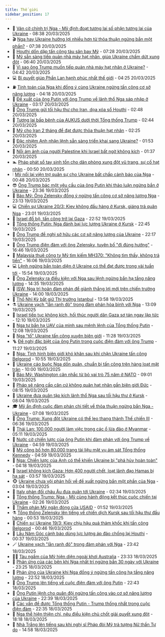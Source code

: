 ```yaml
---
title: Thế giới
sidebar_position: 17
---
```


<!-- dantri-the-gioi:START -->
- 🌋 [Ván cờ chính trị Nga - Mỹ định đoạt tương lai số phận tương lai của Ukraine](https://dantri.com.vn/the-gioi/van-co-chinh-tri-nga-my-dinh-doat-tuong-lai-so-phan-tuong-lai-cua-ukraine-20250320152712978.htm) - 08:38 20/03/2025
- 🎬 [Nga hay Ukraine hưởng lợi nhiều hơn từ thỏa thuận ngừng bắn một phần?](https://dantri.com.vn/the-gioi/nga-hay-ukraine-huong-loi-nhieu-hon-tu-thoa-thuan-ngung-ban-mot-phan-20250320143413682.htm) - 07:38 20/03/2025
- 🧰 [Houthi dồn dập tấn công tàu sân bay Mỹ](https://dantri.com.vn/the-gioi/houthi-don-dap-tan-cong-tau-san-bay-my-20250320124251531.htm) - 07:28 20/03/2025
- 🌋 [Mỹ sẵn sàng tiếp quản nhà máy hạt nhân, giúp Ukraine chấm dứt xung đột](https://dantri.com.vn/the-gioi/my-san-sang-tiep-quan-nha-may-hat-nhan-giup-ukraine-cham-dut-xung-dot-20250320122434626.htm) - 06:40 20/03/2025
- 🗽 [Vì sao ông Trump muốn tiếp quản nhà máy hạt nhân ở Ukraine?](https://dantri.com.vn/the-gioi/vi-sao-ong-trump-muon-tiep-quan-nha-may-hat-nhan-o-ukraine-20250320110522523.htm) - 04:42 20/03/2025
- 💻 [Bí quyết giúp Phần Lan hạnh phúc nhất thế giới](https://dantri.com.vn/the-gioi/bi-quyet-giup-phan-lan-hanh-phuc-nhat-the-gioi-20250320111940203.htm) - 04:25 20/03/2025
- ⛽️ [Tính toán của Nga khi đồng ý cùng Ukraine ngừng tấn công cơ sở năng lượng](https://dantri.com.vn/the-gioi/tinh-toan-cua-nga-khi-dong-y-cung-ukraine-ngung-tan-cong-co-so-nang-luong-20250320110535548.htm) - 04:18 20/03/2025
- 🤩 [Đề xuất của ông Putin với ông Trump về lãnh thổ Nga sáp nhập ở Ukraine](https://dantri.com.vn/the-gioi/de-xuat-cua-ong-putin-voi-ong-trump-ve-lanh-tho-nga-sap-nhap-o-ukraine-20250320101057742.htm) - 03:17 20/03/2025
- 🧐 [Ông Trump gửi tối hậu thư cho Iran, dọa xóa sổ Houthi](https://dantri.com.vn/the-gioi/ong-trump-gui-toi-hau-thu-cho-iran-doa-xoa-so-houthi-20250320073057278.htm) - 02:48 20/03/2025
- 🎊 [Tương lai bấp bênh của AUKUS dưới thời Tổng thống Trump](https://dantri.com.vn/the-gioi/tuong-lai-bap-benh-cua-aukus-duoi-thoi-tong-thong-trump-20250320092352896.htm) - 02:44 20/03/2025
- 📝 [Mỹ cho Iran 2 tháng để đạt được thỏa thuận hạt nhân](https://dantri.com.vn/the-gioi/my-cho-iran-2-thang-de-dat-duoc-thoa-thuan-hat-nhan-20250320091636756.htm) - 02:25 20/03/2025
- 🤡 [Đặc nhiệm Anh nhận lệnh sẵn sàng triển khai sang Ukraine?](https://dantri.com.vn/the-gioi/dac-nhiem-anh-nhan-lenh-san-sang-trien-khai-sang-ukraine-20250320084244769.htm) - 01:53 20/03/2025
- 🥷 [Nỗi ám ảnh của người Palestine khi Israel bất ngờ không kích](https://dantri.com.vn/the-gioi/noi-am-anh-cua-nguoi-palestine-khi-israel-bat-ngo-khong-kich-20250320075324776.htm) - 01:37 20/03/2025
- 🏊 [Pháp phát sổ tay sinh tồn cho dân phòng xung đột vũ trang, sự cố hạt nhân](https://dantri.com.vn/the-gioi/phap-phat-so-tay-sinh-ton-cho-dan-phong-xung-dot-vu-trang-su-co-hat-nhan-20250320072743231.htm) - 00:50 20/03/2025
- 🕯 [Mỹ nối lại viện trợ quân sự cho Ukraine bất chấp cảnh báo của Nga](https://dantri.com.vn/the-gioi/my-noi-lai-vien-tro-quan-su-cho-ukraine-bat-chap-canh-bao-cua-nga-20250320071105730.htm) - 00:48 20/03/2025
- 😎 [Ông Trump bác một yêu cầu của ông Putin khi thảo luận ngừng bắn ở Ukraine](https://dantri.com.vn/the-gioi/ong-trump-bac-mot-yeu-cau-cua-ong-putin-khi-thao-luan-ngung-ban-o-ukraine-20250320062607212.htm) - 23:36 19/03/2025
- 🌈 [Báo Mỹ: Ông Zelensky đồng ý ngừng tấn công cơ sở năng lượng Nga](https://dantri.com.vn/the-gioi/bao-my-ong-zelensky-dong-y-ngung-tan-cong-co-so-nang-luong-nga-20250320055707859.htm) - 23:13 19/03/2025
- 💻 [Chiến sự Ukraine 20/3: Kiev không đầu hàng ở Kursk, giáng trả quân Nga](https://dantri.com.vn/the-gioi/chien-su-ukraine-203-kiev-khong-dau-hang-o-kursk-giang-tra-quan-nga-20250320060047051.htm) - 23:01 19/03/2025
- 🤖 [Israel đổ bộ, tấn công trở lại Gaza](https://dantri.com.vn/the-gioi/israel-do-bo-tan-cong-tro-lai-gaza-20250320053437989.htm) - 22:52 19/03/2025
- 🦏 [Tổng thống Putin: Nga đánh bại lực lượng Ukraine ở Kursk](https://dantri.com.vn/the-gioi/tong-thong-putin-nga-danh-bai-luc-luong-ukraine-o-kursk-20250320053204747.htm) - 22:45 19/03/2025
- 🌁 [Ông Trump đề nghị sở hữu các cơ sở năng lượng của Ukraine](https://dantri.com.vn/the-gioi/ong-trump-de-nghi-so-huu-cac-co-so-nang-luong-cua-ukraine-20250320050545676.htm) - 22:17 19/03/2025
- 🐘 [Ông Trump điện đàm với ông Zelensky, tuyên bố &quot;đi đúng hướng&quot;](https://dantri.com.vn/the-gioi/ong-trump-dien-dam-voi-ong-zelensky-tuyen-bo-di-dung-huong-20250319234528858.htm) - 16:46 19/03/2025
- 🥷 [Malaysia thuê công ty Mỹ tìm kiếm MH370: &quot;Không tìm thấy, không trả tiền&quot;](https://dantri.com.vn/the-gioi/malaysia-thue-cong-ty-my-tim-kiem-mh370-khong-tim-thay-khong-tra-tien-20250319210236388.htm) - 16:06 19/03/2025
- 💻 [Lệnh ngừng bắn toàn diện ở Ukraine có thể đạt được trong vài tuần tới](https://dantri.com.vn/the-gioi/lenh-ngung-ban-toan-dien-o-ukraine-co-the-dat-duoc-trong-vai-tuan-toi-20250319223742248.htm) - 15:54 19/03/2025
- 🎡 [Ông Zelensky ra điều kiện với Nga sau lệnh ngừng bắn hạ tầng năng lượng](https://dantri.com.vn/the-gioi/ong-zelensky-ra-dieu-kien-voi-nga-sau-lenh-ngung-ban-ha-tang-nang-luong-20250319192536035.htm) - 14:35 19/03/2025
- 🧰 [ISW: Nga trì hoãn đàm phán để giành thắng lợi mới trên chiến trường Ukraine](https://dantri.com.vn/the-gioi/isw-nga-tri-hoan-dam-phan-de-gianh-thang-loi-moi-tren-chien-truong-ukraine-20250319141034736.htm) - 14:00 19/03/2025
- 🥸 [Thổ Nhĩ Kỳ bắt giữ Thị trưởng Istanbul](https://dantri.com.vn/the-gioi/tho-nhi-ky-bat-giu-thi-truong-istanbul-20250319162903940.htm) - 13:58 19/03/2025
- ⚗️ [Ukraine vạch &quot;lằn ranh đỏ&quot; trong đàm phán hòa bình với Nga](https://dantri.com.vn/the-gioi/ukraine-vach-lan-ranh-do-trong-dam-phan-hoa-binh-voi-nga-20250319194651985.htm) - 13:09 19/03/2025
- 🌮 [Israel tiếp tục không kích, hối thúc người dân Gaza sơ tán ngay lập tức](https://dantri.com.vn/the-gioi/israel-tiep-tuc-khong-kich-hoi-thuc-nguoi-dan-gaza-so-tan-ngay-lap-tuc-20250319185622714.htm) - 12:10 19/03/2025
- 🎃 [Nga tự bắn hạ UAV của mình sau mệnh lệnh của Tổng thống Putin](https://dantri.com.vn/the-gioi/nga-tu-ban-ha-uav-cua-minh-sau-menh-lenh-cua-tong-thong-putin-20250319182608203.htm) - 12:08 19/03/2025
- 💫 [Nga &quot;tố&quot; Ukraine tấn công xuyên biên giới](https://dantri.com.vn/the-gioi/nga-to-ukraine-tan-cong-xuyen-bien-gioi-20250319175936041.htm) - 11:28 19/03/2025
- 🪜 [Đề nghị đặc biệt của ông Putin trong cuộc điện đàm với ông Trump](https://dantri.com.vn/the-gioi/de-nghi-dac-biet-cua-ong-putin-trong-cuoc-dien-dam-voi-ong-trump-20250319175817827.htm) - 11:27 19/03/2025
- 🌋 [Nga: Tình hình biên giới khó khăn sau khi chặn Ukraine tấn công Belgorod](https://dantri.com.vn/the-gioi/nga-tinh-hinh-bien-gioi-kho-khan-sau-khi-chan-ukraine-tan-cong-belgorod-20250319174521138.htm) - 10:55 19/03/2025
- 🦏 [Ukraine cáo buộc Nga dồn quân, chuẩn bị tấn công trên hàng loạt mặt trận](https://dantri.com.vn/the-gioi/ukraine-cao-buoc-nga-don-quan-chuan-bi-tan-cong-tren-hang-loat-mat-tran-20250319162839016.htm) - 10:00 19/03/2025
- 👀 [Báo Mỹ: Washington cân nhắc từ bỏ vai trò 75 năm ở NATO](https://dantri.com.vn/the-gioi/bao-my-washington-can-nhac-tu-bo-vai-tro-75-nam-o-nato-20250319155643052.htm) - 09:01 19/03/2025
- 🧰 [Pháp sẽ nâng cấp căn cứ không quân hạt nhân gần biên giới Đức](https://dantri.com.vn/the-gioi/phap-se-nang-cap-can-cu-khong-quan-hat-nhan-gan-bien-gioi-duc-20250319143612950.htm) - 08:15 19/03/2025
- 🚀 [Ukraine đưa quân tập kích lãnh thổ Nga sau tối hậu thư ở Kursk](https://dantri.com.vn/the-gioi/ukraine-dua-quan-tap-kich-lanh-tho-nga-sau-toi-hau-thu-o-kursk-20250319141616593.htm) - 08:04 19/03/2025
- 🎓 [Mỹ ấn định cuộc đàm phán chi tiết về thỏa thuận ngừng bắn Nga - Ukraine](https://dantri.com.vn/the-gioi/my-an-dinh-cuoc-dam-phan-chi-tiet-ve-thoa-thuan-ngung-ban-nga-ukraine-20250319140620713.htm) - 07:08 19/03/2025
- 🥸 [Ông Trump: Xung đột Ukraine có thể leo thang thành Thế chiến III](https://dantri.com.vn/the-gioi/ong-trump-xung-dot-ukraine-co-the-leo-thang-thanh-the-chien-iii-20250319132415963.htm) - 06:36 19/03/2025
- 🦅 [Thái Lan: 100.000 người làm việc trong các ổ lừa đảo ở Myanmar](https://dantri.com.vn/the-gioi/thai-lan-100000-nguoi-lam-viec-trong-cac-o-lua-dao-o-myanmar-20250319104135943.htm) - 05:11 19/03/2025
- 🤭 [Nước cờ chiến lược của ông Putin khi đàm phán với ông Trump về Ukraine](https://dantri.com.vn/the-gioi/nuoc-co-chien-luoc-cua-ong-putin-khi-dam-phan-voi-ong-trump-ve-ukraine-20250319112810673.htm) - 04:59 19/03/2025
- 🤖 [Mỹ công bố hơn 80.000 trang tài liệu mật vụ ám sát Tổng thống Kennedy](https://dantri.com.vn/the-gioi/my-cong-bo-hon-80000-trang-tai-lieu-mat-vu-am-sat-tong-thong-kennedy-20250319113918515.htm) - 04:59 19/03/2025
- 🐲 [Nga: Chiến lược của Anh có thể khiến Ukraine bị &quot;phá hủy hoàn toàn&quot;](https://dantri.com.vn/the-gioi/nga-chien-luoc-cua-anh-co-the-khien-ukraine-bi-pha-huy-hoan-toan-20250319104127829.htm) - 04:18 19/03/2025
- 🫣 [Israel không kích Gaza: Hơn 400 người chết, loạt lãnh đạo Hamas bị hạ sát](https://dantri.com.vn/the-gioi/israel-khong-kich-gaza-hon-400-nguoi-chet-loat-lanh-dao-hamas-bi-ha-sat-20250319102120135.htm) - 03:57 19/03/2025
- 🐵 [Ukraine chưa vội phản hồi về đề xuất ngừng bắn một phần của Nga](https://dantri.com.vn/the-gioi/ukraine-chua-voi-phan-hoi-ve-de-xuat-ngung-ban-mot-phan-cua-nga-20250319095219603.htm) - 03:04 19/03/2025
- 🫶 [Italy phản đối châu Âu đưa quân tới Ukraine](https://dantri.com.vn/the-gioi/italy-phan-doi-chau-au-dua-quan-toi-ukraine-20250319092149852.htm) - 02:34 19/03/2025
- 💃 [Tổng thống Trump: Nga - Mỹ cùng hành động kết thúc cuộc chiến tại Ukraine](https://dantri.com.vn/the-gioi/tong-thong-trump-nga-my-cung-hanh-dong-ket-thuc-cuoc-chien-tai-ukraine-20250319080316561.htm) - 02:26 19/03/2025
- 💫 [Thẩm phán Mỹ ngăn đóng cửa USAID](https://dantri.com.vn/the-gioi/tham-phan-my-ngan-dong-cua-usaid-20250319084402957.htm) - 01:52 19/03/2025
- ⚗️ [Tổng thống Zelensky lên tiếng về chiến dịch Kursk sau tối hậu thư đầu hàng](https://dantri.com.vn/the-gioi/tong-thong-zelensky-len-tieng-ve-chien-dich-kursk-sau-toi-hau-thu-dau-hang-20250319052836006.htm) - 00:53 19/03/2025
- 🥷 [Chiến sự Ukraine 19/3: Kiev chịu hậu quả thảm khốc khi tấn công Belgorod](https://dantri.com.vn/the-gioi/chien-su-ukraine-193-kiev-chiu-hau-qua-tham-khoc-khi-tan-cong-belgorod-20250319074541557.htm) - 00:46 19/03/2025
- 🥸 [Lầu Năm Góc cảnh báo dùng lực lượng áp đảo chống lại Houthi](https://dantri.com.vn/the-gioi/lau-nam-goc-canh-bao-dung-luc-luong-ap-dao-chong-lai-houthi-20250319063825911.htm) - 00:37 19/03/2025
- 🪄 [Ukraine vạch &quot;lằn ranh đỏ&quot; trong đàm phán với Nga](https://dantri.com.vn/the-gioi/ukraine-vach-lan-ranh-do-trong-dam-phan-voi-nga-20250319050505684.htm) - 23:42 18/03/2025
- 🧑‍💻 [Tàu ngầm của Mỹ hiện diện ngoài khơi Australia](https://dantri.com.vn/the-gioi/tau-ngam-cua-my-hien-dien-ngoai-khoi-australia-20250317144812745.htm) - 23:33 18/03/2025
- 🤭 [Phản ứng của các bên khi Nga nhất trí ngừng bắn 30 ngày với Ukraine](https://dantri.com.vn/the-gioi/phan-ung-cua-cac-ben-khi-nga-nhat-tri-ngung-ban-30-ngay-voi-ukraine-20250319054146563.htm) - 23:25 18/03/2025
- 🗽 [Phản ứng của Ukraine khi Nga đồng ý ngừng tấn công hạ tầng năng lượng](https://dantri.com.vn/the-gioi/phan-ung-cua-ukraine-khi-nga-dong-y-ngung-tan-cong-ha-tang-nang-luong-20250319045549874.htm) - 22:52 18/03/2025
- 🤖 [Ông Trump lên tiếng về cuộc điện đàm với ông Putin](https://dantri.com.vn/the-gioi/ong-trump-len-tieng-ve-cuoc-dien-dam-voi-ong-putin-20250319045539436.htm) - 22:43 18/03/2025
- 🌈 [Ông Putin lệnh cho quân đội ngừng tấn công vào cơ sở năng lượng của Ukraine](https://dantri.com.vn/the-gioi/ong-putin-lenh-cho-quan-doi-ngung-tan-cong-vao-co-so-nang-luong-cua-ukraine-20250319042913899.htm) - 22:39 18/03/2025
- 🤩 [Các vấn đề được Tổng thống Putin - Trump thống nhất trong cuộc điện đàm](https://dantri.com.vn/the-gioi/cac-van-de-duoc-tong-thong-putin-trump-thong-nhat-trong-cuoc-dien-dam-20250319041406588.htm) - 22:35 18/03/2025
- 🤗 [Nga thể hiện thiện chí, nêu điều kiện chủ chốt giải quyết xung đột](https://dantri.com.vn/the-gioi/nga-the-hien-thien-chi-neu-dieu-kien-chu-chot-giai-quyet-xung-dot-20250319010933536.htm) - 18:18 18/03/2025
- 🙉 [Nhà Trắng lên tiếng sau khi nghị sĩ Pháp đòi Mỹ trả tượng Nữ thần Tự do](https://dantri.com.vn/the-gioi/nha-trang-len-tieng-sau-khi-nghi-si-phap-doi-my-tra-tuong-nu-than-tu-do-20250318214908563.htm) - 14:58 18/03/2025<!-- dantri-the-gioi:END -->
